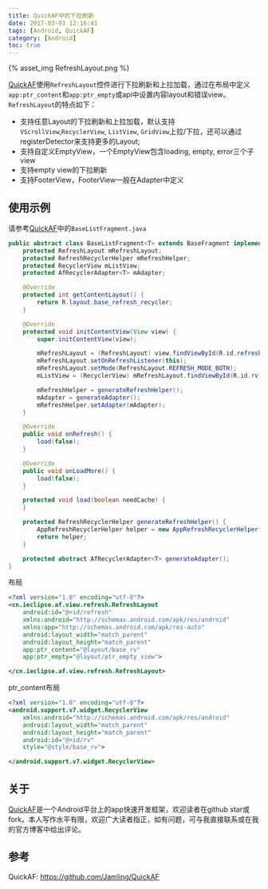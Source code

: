 ```yaml
---
title: QuickAF中的下拉刷新
date: 2017-03-03 12:16:41
tags: [Android, QuickAF]
category: [Android]
toc: true
---
```


{% asset_img RefreshLayout.png %}

[QuickAF]使用`RefreshLayout`控件进行下拉刷新和上拉加载，通过在布局中定义`app:ptr_content`和`app:ptr_empty`或api中设置内容layout和错误view。
`RefreshLayout`的特点如下：
- 支持任意Layout的下拉刷新和上拉加载，默认支持`VScrollView`,`RecyclerView`, `ListView`, `GridView`上拉/下拉，还可以通过registerDetector来支持更多的Layout;
- 支持自定义EmptyView，一个EmptyView包含loading, empty, error三个子view
- 支持empty view的下拉刷新
- 支持FooterView，FooterView一般在Adapter中定义

<!-- more -->

## 使用示例
请参考[QuickAF]中的`BaseListFragment.java`

```java
public abstract class BaseListFragment<T> extends BaseFragment implements RefreshLayout.OnRefreshListener {
    protected RefreshLayout mRefreshLayout;
    protected RefreshRecyclerHelper mRefreshHelper;
    protected RecyclerView mListView;
    protected AfRecyclerAdapter<T> mAdapter;

    @Override
    protected int getContentLayout() {
        return R.layout.base_refresh_recycler;
    }

    @Override
    protected void initContentView(View view) {
        super.initContentView(view);

        mRefreshLayout = (RefreshLayout) view.findViewById(R.id.refresh);
        mRefreshLayout.setOnRefreshListener(this);
        mRefreshLayout.setMode(RefreshLayout.REFRESH_MODE_BOTH);
        mListView = (RecyclerView) mRefreshLayout.findViewById(R.id.rv);

        mRefreshHelper = generateRefreshHelper();
        mAdapter = generateAdapter();
        mRefreshHelper.setAdapter(mAdapter);
    }

    @Override
    public void onRefresh() {
        load(false);
    }

    @Override
    public void onLoadMore() {
        load(false);
    }

    protected void load(boolean needCache) {
    }

    protected RefreshRecyclerHelper generateRefreshHelper() {
        AppRefreshRecyclerHelper helper = new AppRefreshRecyclerHelper(mRefreshLayout);
        return helper;
    }

    protected abstract AfRecyclerAdapter<T> generateAdapter();
}
```

布局
```xml base_refresh_recycler.xml
<?xml version="1.0" encoding="utf-8"?>
<cn.ieclipse.af.view.refresh.RefreshLayout
    android:id="@+id/refresh"
    xmlns:android="http://schemas.android.com/apk/res/android"
    xmlns:app="http://schemas.android.com/apk/res-auto"
    android:layout_width="match_parent"
    android:layout_height="match_parent"
    app:ptr_content="@layout/base_rv"
    app:ptr_empty="@layout/ptr_empty_view">

</cn.ieclipse.af.view.refresh.RefreshLayout>
```
ptr_content布局
```xml base_rv.xml
<?xml version="1.0" encoding="utf-8"?>
<android.support.v7.widget.RecyclerView
    xmlns:android="http://schemas.android.com/apk/res/android"
    android:layout_width="match_parent"
    android:layout_height="match_parent"
    android:id="@+id/rv"
    style="@style/base_rv">

</android.support.v7.widget.RecyclerView>
```

## 关于

[QuickAF]是一个Android平台上的app快速开发框架，欢迎读者在github star或fork。本人写作水平有限，欢迎广大读者指正，如有问题，可与我直接联系或在我的官方博客中给出评论。

## 参考
QuickAF: https://github.com/Jamling/QuickAF

[QuickAF]: https://github.com/Jamling/QuickAF
